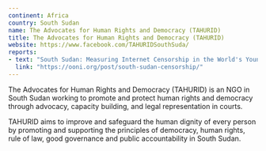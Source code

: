 ```yaml
---
continent: Africa
country: South Sudan
name: The Advocates for Human Rights and Democracy (TAHURID)
title: The Advocates for Human Rights and Democracy (TAHURID)
website: https://www.facebook.com/TAHURIDSouthSuda/
reports:
- text: "South Sudan: Measuring Internet Censorship in the World's Youngest Nation"
  link: "https://ooni.org/post/south-sudan-censorship/"
---
```


The Advocates for Human Rights and Democracy (TAHURID) is an NGO in South Sudan working to promote and protect human rights and democracy through advocacy, capacity building, and legal representation in courts.

TAHURID aims to improve and safeguard the human dignity of every person by promoting and supporting the principles of democracy, human rights, rule of law, good governance and public accountability in South Sudan.
